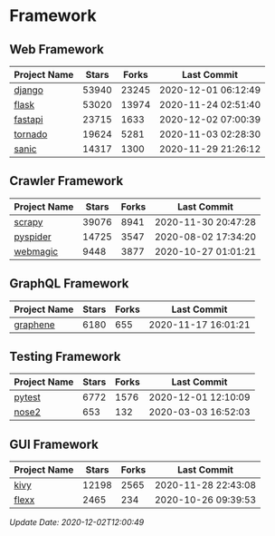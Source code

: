 # Framework

## Web Framework
| Project Name | Stars | Forks | Last Commit |
| ------------ | ----- | ----- | ----------- |
| [django](https://github.com/django/django) | 53940 | 23245 | 2020-12-01 06:12:49 |
| [flask](https://github.com/pallets/flask) | 53020 | 13974 | 2020-11-24 02:51:40 |
| [fastapi](https://github.com/tiangolo/fastapi) | 23715 | 1633 | 2020-12-02 07:00:39 |
| [tornado](https://github.com/tornadoweb/tornado) | 19624 | 5281 | 2020-11-03 02:28:30 |
| [sanic](https://github.com/huge-success/sanic) | 14317 | 1300 | 2020-11-29 21:26:12 |

## Crawler Framework
| Project Name | Stars | Forks | Last Commit |
| ------------ | ----- | ----- | ----------- |
| [scrapy](https://github.com/scrapy/scrapy) | 39076 | 8941 | 2020-11-30 20:47:28 |
| [pyspider](https://github.com/binux/pyspider) | 14725 | 3547 | 2020-08-02 17:34:20 |
| [webmagic](https://github.com/code4craft/webmagic) | 9448 | 3877 | 2020-10-27 01:01:21 |

## GraphQL Framework
| Project Name | Stars | Forks | Last Commit |
| ------------ | ----- | ----- | ----------- |
| [graphene](https://github.com/graphql-python/graphene) | 6180 | 655 | 2020-11-17 16:01:21 |

## Testing Framework
| Project Name | Stars | Forks | Last Commit |
| ------------ | ----- | ----- | ----------- |
| [pytest](https://github.com/pytest-dev/pytest) | 6772 | 1576 | 2020-12-01 12:10:09 |
| [nose2](https://github.com/nose-devs/nose2) | 653 | 132 | 2020-03-03 16:52:03 |

## GUI Framework
| Project Name | Stars | Forks | Last Commit |
| ------------ | ----- | ----- | ----------- |
| [kivy](https://github.com/kivy/kivy) | 12198 | 2565 | 2020-11-28 22:43:08 |
| [flexx](https://github.com/flexxui/flexx) | 2465 | 234 | 2020-10-26 09:39:53 |

*Update Date: 2020-12-02T12:00:49*